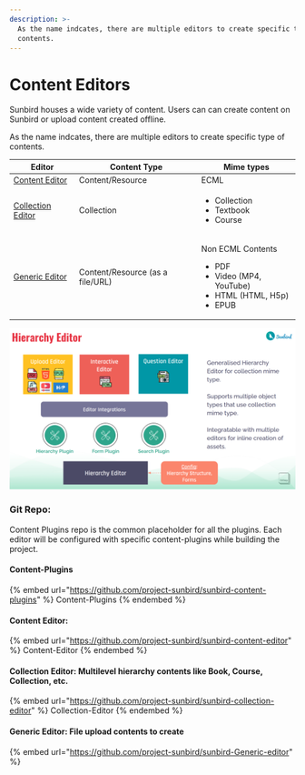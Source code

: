 ```yaml
---
description: >-
  As the name indcates, there are multiple editors to create specific type of
  contents.
---
```


# Content Editors

Sunbird houses a wide variety of content. Users can can create content on Sunbird or upload content created offline.&#x20;

As the name indcates, there are multiple editors to create specific type of contents.

| Editor                                                                            | Content Type                     | Mime types                                                                                                       |
| --------------------------------------------------------------------------------- | -------------------------------- | ---------------------------------------------------------------------------------------------------------------- |
| [Content Editor](https://github.com/project-sunbird/sunbird-content-editor)       | Content/Resource                 | ECML                                                                                                             |
| [Collection Editor](https://github.com/project-sunbird/sunbird-collection-editor) | Collection                       | <ul><li>Collection</li><li>Textbook</li><li>Course</li></ul>                                                     |
| [Generic Editor](https://github.com/project-sunbird/sunbird-generic-editor)       | Content/Resource (as a file/URL) | <p>Non ECML Contents</p><ul><li>PDF</li><li>Video (MP4, YouTube)</li><li>HTML (HTML, H5p)</li><li>EPUB</li></ul> |

![](<../../.gitbook/assets/Screenshot from 2021-11-24 14-52-26.png>)

### Git Repo:

Content Plugins repo is the common placeholder for all the plugins. Each editor will be configured with specific content-plugins while building the project.

#### Content-Plugins

{% embed url="https://github.com/project-sunbird/sunbird-content-plugins" %}
Content-Plugins
{% endembed %}

#### Content Editor:

{% embed url="https://github.com/project-sunbird/sunbird-content-editor" %}
Content-Editor
{% endembed %}

#### Collection Editor: Multilevel hierarchy contents like Book, Course, Collection, etc.

{% embed url="https://github.com/project-sunbird/sunbird-collection-editor" %}
Collection-Editor
{% endembed %}

#### Generic Editor: File upload contents to create

{% embed url="https://github.com/project-sunbird/sunbird-Generic-editor" %}
